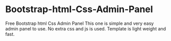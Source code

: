 # Bootstrap-html-Css-Admin-Panel
Free Bootstrap html Css Admin Panel
This one is simple and very easy admin panel to use.
No extra css and js is used.
Template is light weight and fast.
